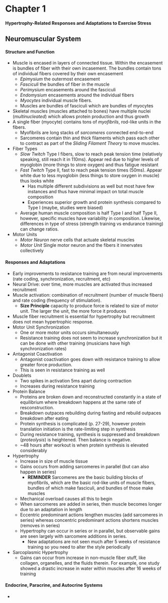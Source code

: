 # Chapter 1

#### Hypertrophy-Related Responses and Adaptations to Exercise Stress

## Neuromuscular System

#### Structure and Function

- Muscle is encased in layers of connected tissue. Within the encasement is 
  bundles of fiber with their own incasement. The bundles contain tons of 
  individual fibers covered by their own encasement
  - _Epimysium_ the outermost encasement
  - _Fasciculi_ the bundles of fiber in the muscle
  - _Perimysium_ encasements around the fasciculi
  - _Endomysium_ encasements around the individual fibers 
  - _Myocytes_ individual muscle fibers. 
  - Muscles are bundles of fasciculi which are bundles of myocytes 
- Skeletal muscles (muscles attached to bones) have multiple nuclei 
  (_multinucleated_) which allows protein production and thus growth 
- A single fiber (myocyte) contains tons of _myofibrils_, rod-like units in the
  fibers.
  - Myofibrils are long stacks of _sarcomeres_ connected end-to-end 
  - Sarcomeres contain thin and thick filaments which pass each other to 
    contract as part of the _Sliding Filament Theory_ to move muscles.
- Fiber Types
  - _Slow Twitch_ Type I fibers, slow to reach peak tension time (relatively
    speaking, still reach it in 110ms). Appear red due to higher levels of 
    myoglobin (more things to store oxygen) and thus fatigue resistant
  - _Fast Twitch_ Type II, fast to reach peak tension times (50ms). Appear
    white due to less myoglobin (less things to store oxygen in muscle) thus
    looks white
    - Has multiple different subdivisions as well but most have few instances
      and thus have minimal impact on total muscle composition 
    - Experiences superior growth and protein synthesis compared to Type I
      (maybe, studies were biased)
  - Average human muscle composition is half Type I and half Type II, however,
    specific muscles have variability in composition. Likewise, differences
    in type of stress (strength training vs endurance training) can change
    ratios. 
- Motor Units
  - _Motor Neuron_ nerve cells that actuate skeletal muscles
  - _Motor Unit_ Single motor neuron and the fibers it innervates collectively

#### Responses and Adaptations

- Early improvements to resistance training are from neural improvements (rate
  coding, synchronization, recruitment, etc)
- Neural Drive: over time, more muscles are activated thus increased recruitment
- Muscle activation: combination of recruitment (number of muscle fibers) and
  rate coding (frequency of stimulation). 
  - **Size Principle** capacity to produce force is related to size of motor
    unit. The larger the unit, the more force it produces
- Muscle fiber recruitment is essential for hypertrophy but recruitment does 
  not mean hypertrophic response. 
- Motor Unit Synchronization
  - One or more motor units occurs simultaneously
  - Resistance training does not seem to increase synchronization but it can
    be done with other training (musicians have high synchronization rates)
- Antagonist Coactivation 
  - Antagonist coactivation goes down with resistance training to allow greater
    force production. 
  - This is seen in resistance training as well
- Doublets
  - Two spikes in activation 5ms apart during contraction 
  - Increases during resistance training 
- Protein Balance 
  - Proteins are broken down and reconstructed constantly in a state of 
    equilibrium where breakdown happens at the same rate of resconstruction. 
  - Breakdown outpaces rebuilding during fasting and rebuild outpaces breakdown
    after eating
  - Protein synthesis is complicated (p. 27-29), however protein translation 
    initiation is the rate-limiting step in synthesis
  - During resistance training, synthesis is suppressed and breakdown 
    (_proteolysis_) is heightened. Then balance is negative. 
  - ~48 hours after workout is when protein synthesis is elevated considerably
- Hypertrophy
  - Increase in size of muscle tissue
  - Gains occurs from adding sarcomeres in parallel (but can also happen in
    series)
    - **REMINDER** Sarcomeres are the basic building blocks of myofibrils, 
      which are the basic rod-like units of muscle fibers, bundles of which
      make fasciculi, and bundles of those make muscles 
  - Mechanical overload causes all this to begin
  - When sarcomeres are added in series, then muscle becomes longer due to an 
    adaptation in length 
  - Eccentric predominant actions lengthen muscles (add sarcomeres in series)
    whereas concentric predominant actions shortens muscles (removes in series)
  - Hypertrophy can occur in series or in parallel, but observable gains are 
    seen largely with sarcomere additions in series. 
    - New adaptations are not seen much after 5 weeks of resistance training
      so you need to alter the style periodically 
- Sarcoplasmic Hypertrophy
  - Gains can occur from increase in non-muscle fiber stuff, like collagen, 
    organelles, and the fluids therein. For example, one study showed a
    drastic increase in water within muscles after 16 weeks of training

#### Endocrine, Paracrine, and Autocrine Systems

- 
